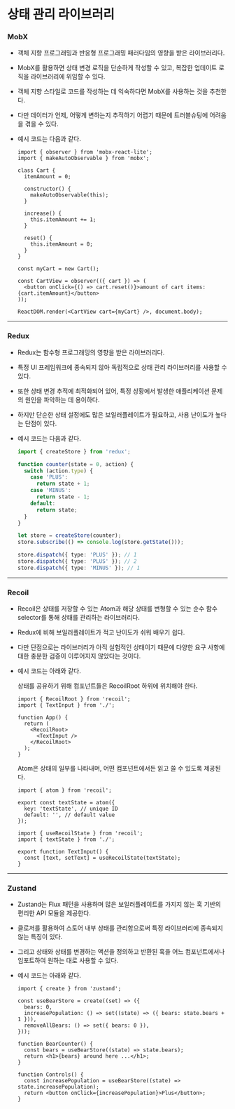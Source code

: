 # 상태 관리 라이브러리

### MobX

- 객체 지향 프로그래밍과 반응형 프로그래밍 패러다임의 영향을 받은 라이브러리다.

- MobX를 활용하면 상태 변경 로직을 단순하게 작성할 수 있고, 복잡한 업데이트 로직을 라이브러리에 위임할 수 있다.

- 객체 지향 스타일로 코드를 작성하는 데 익숙하다면 MobX를 사용하는 것을 추천한다.

- 다만 데이터가 언제, 어떻게 변하는지 추적하기 어렵기 때문에 트러블슈팅에 어려움을 겪을 수 있다.

- 예시 코드는 다음과 같다.

  ```tsx
  import { observer } from 'mobx-react-lite';
  import { makeAutoObservable } from 'mobx';

  class Cart {
    itemAmount = 0;

    constructor() {
      makeAutoObservable(this);
    }

    increase() {
      this.itemAmount += 1;
    }

    reset() {
      this.itemAmount = 0;
    }
  }

  const myCart = new Cart();

  const CartView = observer(({ cart }) => (
    <button onClick={() => cart.reset()}>amount of cart items: {cart.itemAmount}</button>
  ));

  ReactDOM.render(<CartView cart={myCart} />, document.body);
  ```

---

### Redux

- Redux는 함수형 프로그래밍의 영향을 받은 라이브러리다.

- 특정 UI 프레임워크에 종속되지 않아 독립적으로 상태 관리 라이브러리를 사용할 수 있다.

- 또한 상태 변경 추적에 최적화되어 있어, 특정 상황에서 발생한 애플리케이션 문제의 원인을 파악하는 데 용이하다.

- 하지만 단순한 상태 설정에도 많은 보일러플레이트가 필요하고, 사용 난이도가 높다는 단점이 있다.

- 예시 코드는 다음과 같다.

  ```ts
  import { createStore } from 'redux';

  function counter(state = 0, action) {
    switch (action.type) {
      case 'PLUS':
        return state + 1;
      case 'MINUS':
        return state - 1;
      default:
        return state;
    }
  }

  let store = createStore(counter);
  store.subscribe(() => console.log(store.getState()));

  store.dispatch({ type: 'PLUS' }); // 1
  store.dispatch({ type: 'PLUS' }); // 2
  store.dispatch({ type: 'MINUS' }); // 1
  ```

---

### Recoil

- Recoil은 상태를 저장할 수 있는 Atom과 해당 상태를 변형할 수 있는 순수 함수 selector를 통해 상태를 관리하는 라이브러리다.

- Redux에 비해 보일러플레이트가 적고 난이도가 쉬워 배우기 쉽다.

- 다만 단점으로는 라이브러리가 아직 실험적인 상태이기 때문에 다양한 요구 사항에 대한 충분한 검증이 이루어지지 않았다는 것이다.

- 예시 코드는 아래와 같다.

  상태를 공유하기 위해 컴포넌트들은 RecoilRoot 하위에 위치해야 한다.

  ```tsx
  import { RecoilRoot } from 'recoil';
  import { TextInput } from './';

  function App() {
    return (
      <RecoilRoot>
        <TextInput />
      </RecoilRoot>
    );
  }
  ```

  Atom은 상태의 일부를 나타내며, 어떤 컴포넌트에서든 읽고 쓸 수 있도록 제공된다.

  ```tsx
  import { atom } from 'recoil';

  export const textState = atom({
    key: 'textState', // unique ID
    default: '', // default value
  });

  import { useRecoilState } from 'recoil';
  import { textState } from './';

  export function TextInput() {
    const [text, setText] = useRecoilState(textState);
  }
  ```

---

### Zustand

- Zustand는 Flux 패턴을 사용하며 많은 보일러플레이트를 가지지 않는 훅 기반의 편리한 API 모듈을 제공한다.

- 클로저를 활용하여 스토어 내부 상태를 관리함으로써 특정 라이브러리에 종속되지 않는 특징이 있다.

- 그리고 상태와 상태를 변경하는 액션을 정의하고 반환된 훅을 어느 컴포넌트에서나 임포트하여 원하는 대로 사용할 수 있다.

- 예시 코드는 아래와 같다.

  ```tsx
  import { create } from 'zustand';

  const useBearStore = create((set) => ({
    bears: 0,
    increasePopulation: () => set((state) => ({ bears: state.bears + 1 })),
    removeAllBears: () => set({ bears: 0 }),
  }));

  function BearCounter() {
    const bears = useBearStore((state) => state.bears);
    return <h1>{bears} around here ...</h1>;
  }

  function Controls() {
    const increasePopulation = useBearStore((state) => state.increasePopulation);
    return <button onClick={increasePopulation}>Plus</button>;
  }
  ```
